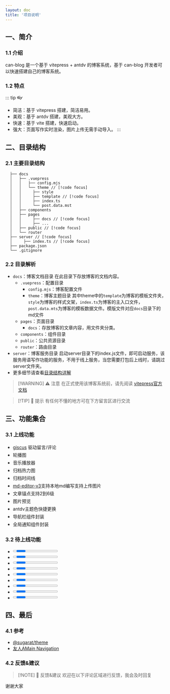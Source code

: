 ```yaml
---
layout: doc
title: '项目说明'
---
```

<script setup>
  import { ref } from 'vue'
  import { withBase } from 'vitepress'
  import Progress from './components/progress/index.vue'
  import EllipsisSpan from './components/ellipsisSpan/index.vue'
  import { Checkbox } from 'ant-design-vue'

  const checked = ref(true)
</script>
<style lang="scss" scope>
  .listItem {
    display: flex;
    padding: 2px 0;
    font-size: 14px;
    div, label {
      margin-right: 2px;
      transform: scale(0.9);
    }
    label {
      margin-right: 8px;
    }
  }
</style>

## 一、简介
### 1.1 介绍
can-blog 是一个基于 vitepress + antdv 的博客系统，基于 can-blog 开发者可以快速搭建自己的博客系统。
### 1.2 特点
::: tip 👓
- 简洁：基于 vitepress 搭建，简洁易用。
- 美观：基于 antdv 搭建，美观大方。
- 快速：基于 vite 搭建，快速启动。
- 强大：页面写作实时渲染，图片上传无需手动导入。
:::

## 二、目录结构
### 2.1 主要目录结构
```can-blog
  ├── docs
  │   ├── .vuepress
  │   │   ├── config.mjs
  │   │   └── theme // [!code focus]
  │   │     ├── style
  │   │     ├── template // [!code focus]
  │   │     ├── index.ts
  │   │     └── post.data.mst
  │   ├── components
  │   ├── pages
  │   │     ├── docs // [!code focus]
  │   │     ├── ...
  │   ├── public // [!code focus]
  │   └── router
  ├── server // [!code focus]
  │     ├── index.ts // [!code focus]
  ├── package.json
  └── .gitignore
```
### 2.2 目录解析
- `docs`：博客文档目录
  在此目录下存放博客的文档内容。
  - `.vuepress`：配置目录
    - `config.mjs`：博客配置文件
    - `theme`：博客主题目录
    其中theme中的`template`为博客的模板文件夹，`style`为博客的样式文架，`index.ts`为博客的主入口文件，`post.data.mts`为博客的模板数据文件。模版文件对应`docs`目录下的md文件
  - `pages`：页面目录
    - `docs`：存放博客的文章内容，用文件夹分类。
  - `components`：组件目录
  - `public`：公共资源目录
  - `router`：路由目录
- `server`：博客服务目录
  启动server目录下的index.js文件，即可启动服务，该服务用语写作功能的服务，不用于线上服务，当您需要打包后上线时，请跳过server文件夹。
- 更多细节请查看[目录结构详解](/other)

> [!WARNING] ⚠️ 注意
> 在正式使用该博客系统前，请先阅读 [vitepress官方文档](https://vitepress.dev/zh/guide/what-is-vitepress)

> [!TIP] 🎉 提示
> 有任何不懂的地方可在下方留言区进行交流

## 三、功能集合
### 3.1 上线功能

- <div class="listItem">
    <Checkbox v-model:checked="checked" />
    <a class="vp-external-link-icon" href="https://giscus.app/zh-CN" target="_blank">giscus</a> 驱动留言/评论
  </div>
- <div class="listItem"><Checkbox v-model:checked="checked" />轮播图</div>
- <div class="listItem"><Checkbox v-model:checked="checked" />
    <a :href="withBase('/music')" target="_blank">音乐播放器</a>
  </div>
- <div class="listItem"><Checkbox v-model:checked="checked" />归档热力图</div>
- <div class="listItem"><Checkbox v-model:checked="checked" />归档时间线</div>
- <div class="listItem">
    <Checkbox v-model:checked="checked" />
    <a class="vp-external-link-icon" href="https://github.com/imzbf/md-editor-v3" target="_blank">md-editor-v3</a>支持本地md编写支持上传图片
  </div>
- <div class="listItem"><Checkbox v-model:checked="checked" />文章锚点支持2到6级</div>
- <div class="listItem"><Checkbox v-model:checked="checked" />图片预览</div>
- <div class="listItem"><Checkbox v-model:checked="checked" />antdv主题色快捷更换</div>
- <div class="listItem"><Checkbox v-model:checked="checked" />导航栏组件封装</div>
- <div class="listItem"><Checkbox v-model:checked="checked" />全局通知组件封装</div>


### 3.2 待上线功能
- <div class="listItem"><Progress :percent="100"/> 首页文章列表优化</div>
- <div class="listItem"><Progress :percent="100"/> 动态文章配置文件输出</div>
- <div class="listItem"><Progress :percent="100"/> Commits提交记录展示</div>
- <div class="listItem"><Progress :percent="90"/> 代码结构优化</div>
- <div class="listItem"><Progress :percent="60"/> 文章布局优化</div>
- <div class="listItem"><Progress :percent="20"/> Hooks开发</div>
- <div class="listItem"><Progress :percent="10"/> 标签转图片为文章封面图</div>
- <div class="listItem"><Progress :percent="10"/> 博客概览信息（文章数，网站运行天数，字数，访问量等等）</div>
- <div class="listItem"><Progress :percent="0"/> 脚手架配置项目（重点）</div>

## 四、最后
### 4.1 参考
- [@sugarat/theme](https://theme.sugarat.top/)
- [友人AMain Navigation](http://niubin.site/)
### 4.2 反馈&建议
> [!NOTE] 📒 反馈&建议
> 欢迎在以下评论区域进行反馈，我会及时回复

谢谢大家